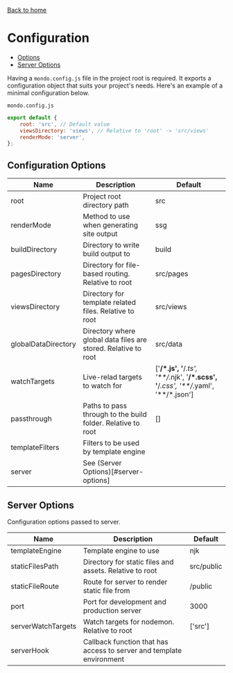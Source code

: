 [Back to home](../MONDO.md)

# Configuration

-   [Options](#configuration-options)
-   [Server Options](#server-options)

Having a `mondo.config.js` file in the project root is required.
It exports a configuration object that suits your project's needs.
Here's an example of a minimal configuration below.

`mondo.config.js`

```js
export default {
    root: 'src', // Default value
    viewsDirectory: 'views', // Relative to 'root' -> 'src/views'
    renderMode: 'server',
};
```

## Configuration Options

| Name                | Description                                                    | Default                                                                               |
| ------------------- | -------------------------------------------------------------- | ------------------------------------------------------------------------------------- |
| root                | Project root directory path                                    | src                                                                                   |
| renderMode          | Method to use when generating site output                      | ssg                                                                                   |
| buildDirectory      | Directory to write build output to                             | build                                                                                 |
| pagesDirectory      | Directory for file-based routing. Relative to root             | src/pages                                                                             |
| viewsDirectory      | Directory for template related files. Relative to root         | src/views                                                                             |
| globalDataDirectory | Directory where global data files are stored. Relative to root | src/data                                                                              |
| watchTargets        | Live-relad targets to watch for                                | ['**/*.js', '**/*.ts', '**/*.njk', '**/*.scss', '**/*.css', '**/*.yaml', '**/*.json'] |
| passthrough         | Paths to pass through to the build folder. Relative to root    | []                                                                                    |
| templateFilters     | Filters to be used by template engine                          |                                                                                       |
| server              | See (Server Options)[#server-options]                          |

## Server Options

Configuration options passed to server.

| Name               | Description                                                          | Default    |
| ------------------ | -------------------------------------------------------------------- | ---------- |
| templateEngine     | Template engine to use                                               | njk        |
| staticFilesPath    | Directory for static files and assets. Relative to root              | src/public |
| staticFileRoute    | Route for server to render static file from                          | /public    |
| port               | Port for development and production server                           | 3000       |
| serverWatchTargets | Watch targets for nodemon. Relative to root                          | ['src']    |
| serverHook         | Callback function that has access to server and template environment |            |


